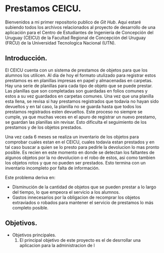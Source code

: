 # Prestamos CEICU.

Bienvenidos a mi primer repositorio publico de *Git Hub*. Aqui estaré subiendo todos los archivos relacionados al proyecto de desarrollo
de una aplicación para el Centro de Estudiantes de Ingeniería de Concepción del Uruguay (CEICU) de la Facultad Regional de Concepción del Uruguay (FRCU)
de la Universidad Tecnologica Nacional (UTN).

## Introducción.
El CEICU cuenta con un sistema de prestamos de objetos para que los alumnos los utilicen. Al dia de hoy el formato utulizado para registrar estos prestamos es en planillas impresas en papel y almacenadas en carpetas. Hay una serie de planillas para cada tipo de objeto que se puede prestar. Las planillas que son completadas son guardadas en folios comunes y estos a su vez guardados en carpetas comunes. Una vez que una planilla esta llena, se revisa si hay prestamos registrados que todavia no hayan sido devueltos y en tal caso, la planilla no se guarda hasta que todos los prestamos registrados esten devueltos. Este proceso no siempre se cumple, ya que muchas veces en el apuro de registrar un nuevo prestamo, se guardan las planillas sin revisar. Esto dificulta el seguimiento de los prestamos y de los objetos prestados. 

Una vez cada 6 meses se realiza un inventario de los objetos para comprobar cuales estan en el CEICU, cuales todavia estan prestados y en tal caso buscar a quien se lo presto para pedirle la devolucion lo mas pronto posible. Es recien en este momento en donde se detectan los faltantes de algunos objetos por la no devolucion o el robo de estos, asi como tambien los objetos rotos y que no pueden ser prestados. Esto termina con un inventario incompleto por falta de información.

Este problema deriva en:
- Disminución de la cantidad de objetos que se pueden prestar a lo largo del tiempo, lo que empeora el servicio a los alumnos.
- Gastos innecesarios por la obligacion de recomprar los objetos extraviados o robados para mantener el servicio de prestamos lo más completo posible.



## Objetivos.
- Objetivos principales.
    1. El principal objetivo de este proyecto es el de desrrollar una aplicacion para la administracion de l